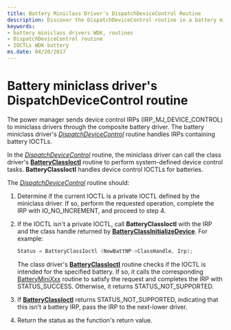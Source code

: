 ```yaml
---
title: Battery Miniclass Driver's DispatchDeviceControl Routine
description: Discover the DispatchDeviceControl routine in a battery miniclass driver and how it manages IRPs containing battery IOCTLs.
keywords:
- battery miniclass drivers WDK, routines
- DispatchDeviceControl routine
- IOCTLs WDK battery
ms.date: 04/20/2017
---
```


# Battery miniclass driver's DispatchDeviceControl routine

The power manager sends device control IRPs (IRP_MJ_DEVICE_CONTROL) to miniclass drivers through the composite battery driver. The battery miniclass driver's [*DispatchDeviceControl*](/windows-hardware/drivers/ddi/wdm/nc-wdm-driver_dispatch) routine handles IRPs containing battery IOCTLs.

In the [*DispatchDeviceControl*](/windows-hardware/drivers/ddi/wdm/nc-wdm-driver_dispatch) routine, the miniclass driver can call the class driver's [**BatteryClassIoctl**](/windows/win32/api/batclass/nf-batclass-batteryclassioctl) routine to perform system-defined device control tasks. **BatteryClassIoctl** handles device control IOCTLs for batteries.

The [*DispatchDeviceControl*](/windows-hardware/drivers/ddi/wdm/nc-wdm-driver_dispatch) routine should:

1. Determine if the current IOCTL is a private IOCTL defined by the miniclass driver. If so, perform the requested operation, complete the IRP with IO_NO_INCREMENT, and proceed to step 4.

1. If the IOCTL isn't a private IOCTL, call **BatteryClassIoctl** with the IRP and the class handle returned by [**BatteryClassInitializeDevice**](/windows/win32/api/batclass/nf-batclass-batteryclassinitializedevice). For example:

   ```cpp
   Status = BatteryClassIoctl (NewBattNP->ClassHandle, Irp);
   ```

   The class driver's [**BatteryClassIoctl**](/windows/win32/api/batclass/nf-batclass-batteryclassioctl) routine checks if the IOCTL is intended for the specified battery. If so, it calls the corresponding [BatteryMini*Xxx*](/windows-hardware/drivers/ddi/_battery/) routine to satisfy the request and completes the IRP with STATUS_SUCCESS. Otherwise, it returns STATUS_NOT_SUPPORTED.

1. If [**BatteryClassIoctl**](/windows/win32/api/batclass/nf-batclass-batteryclassioctl) returns STATUS_NOT_SUPPORTED, indicating that this isn't a battery IRP, pass the IRP to the next-lower driver.

1. Return the status as the function's return value.
